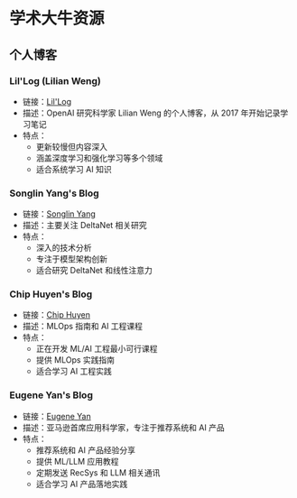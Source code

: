 # 学术大牛资源

## 个人博客

### Lil'Log (Lilian Weng)

- 链接：[Lil'Log](https://lilianweng.github.io/)
- 描述：OpenAI 研究科学家 Lilian Weng 的个人博客，从 2017 年开始记录学习笔记
- 特点：
  - 更新较慢但内容深入
  - 涵盖深度学习和强化学习等多个领域
  - 适合系统学习 AI 知识

### Songlin Yang's Blog

- 链接：[Songlin Yang](https://sustcsonglin.github.io/)
- 描述：主要关注 DeltaNet 相关研究
- 特点：
  - 深入的技术分析
  - 专注于模型架构创新
  - 适合研究 DeltaNet 和线性注意力

### Chip Huyen's Blog

- 链接：[Chip Huyen](https://huyenchip.com/blog/)
- 描述：MLOps 指南和 AI 工程课程
- 特点：
  - 正在开发 ML/AI 工程最小可行课程
  - 提供 MLOps 实践指南
  - 适合学习 AI 工程实践

### Eugene Yan's Blog

- 链接：[Eugene Yan](https://eugeneyan.com/)
- 描述：亚马逊首席应用科学家，专注于推荐系统和 AI 产品
- 特点：
  - 推荐系统和 AI 产品经验分享
  - 提供 ML/LLM 应用教程
  - 定期发送 RecSys 和 LLM 相关通讯
  - 适合学习 AI 产品落地实践

